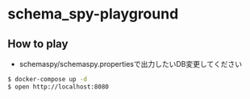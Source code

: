 # schema_spy-playground

## How to play

- schemaspy/schemaspy.propertiesで出力したいDB変更してください

```bash
$ docker-compose up -d
$ open http://localhost:8080
```
